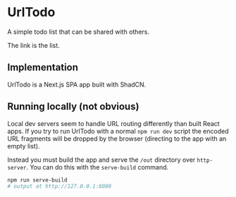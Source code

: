 # UrlTodo
A simple todo list that can be shared with others.

The link is the list. 

## Implementation
UrlTodo is a Next.js SPA app built with ShadCN. 

## Running locally (not obvious) 
Local dev servers seem to handle URL routing differently than built React apps. If you try to run UrlTodo with a normal `npm run dev` script the encoded URL fragments will be dropped by the browser (directing to the app with an empty list).

Instead you must build the app and serve the `/out` directory over `http-server`. You can do this with the `serve-build` command. 

```bash
npm run serve-build
# output at http://127.0.0.1:8080
```